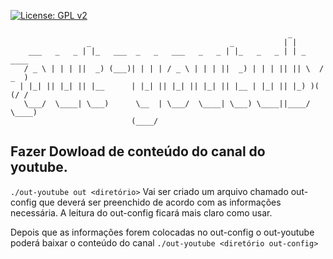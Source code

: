 
[![License: GPL v2](https://img.shields.io/badge/License-GPL%20v2-blue.svg)](https://www.gnu.org/licenses/old-licenses/gpl-2.0.en.html)


```
                                                              _            
                 _                               _           | |           
    ___   _   _ | |_   ___  _   _   ___   _   _ | |_   _   _ | | _    ____ 
   / _ \ | | | ||  _) (___)| | | | / _ \ | | | ||  _) | | | || || \  / _  )
  | |_| || |_| || |__      | |_| || |_| || |_| || |__ | |_| || |_) )( (/ / 
   \___/  \____| \___)      \__  | \___/  \____| \___) \____||____/  \____)
                           (____/                                          

```

## Fazer Dowload de conteúdo do canal do youtube.


`./out-youtube out <diretório>`
Vai ser criado um arquivo chamado out-config que deverá ser preenchido de acordo
com as informações necessária. A leitura do out-config ficará mais claro como usar.

Depois que as informações forem colocadas no out-config o out-youtube poderá baixar
o conteúdo do canal `./out-youtube <diretório out-config>`




